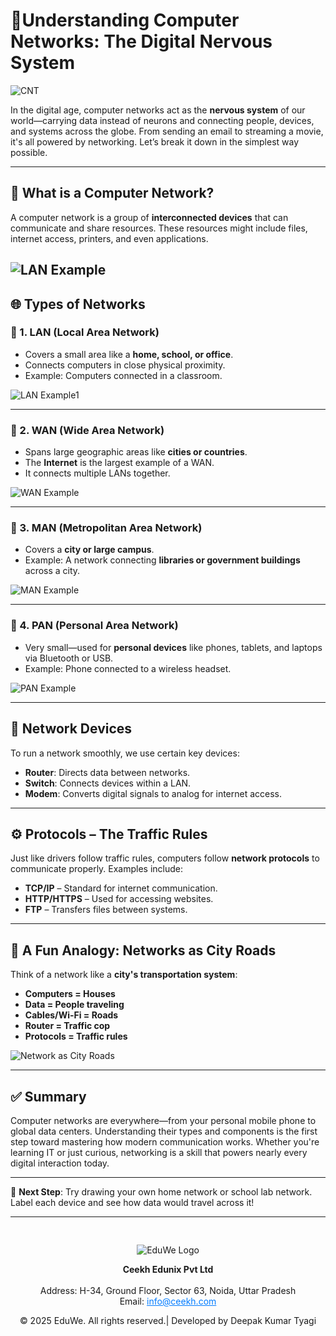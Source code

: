 # 🧠**Understanding Computer Networks: The Digital Nervous System**

![CNT](../media/blog87.png)

In the digital age, computer networks act as the **nervous system** of our world—carrying data instead of neurons and connecting people, devices, and systems across the globe. From sending an email to streaming a movie, it's all powered by networking. Let’s break it down in the simplest way possible.

---

## 📡 What is a Computer Network?

A computer network is a group of **interconnected devices** that can communicate and share resources. These resources might include files, internet access, printers, and even applications.

![LAN Example](../media/blog81.png)
---

## 🌐 Types of Networks

### 🔹 1. LAN (Local Area Network)

- Covers a small area like a **home, school, or office**.
- Connects computers in close physical proximity.
- Example: Computers connected in a classroom.

![LAN Example1](../media/blog82.png)

---
### 🔹 2. WAN (Wide Area Network)

- Spans large geographic areas like **cities or countries**.
- The **Internet** is the largest example of a WAN.
- It connects multiple LANs together.

![WAN Example](../media/blog83.png)

---

### 🔹 3. MAN (Metropolitan Area Network)

- Covers a **city or large campus**.
- Example: A network connecting **libraries or government buildings** across a city.

![MAN Example](../media/blog84.png)

---

### 🔹 4. PAN (Personal Area Network)

- Very small—used for **personal devices** like phones, tablets, and laptops via Bluetooth or USB.
- Example: Phone connected to a wireless headset.

![PAN Example](../media/blog85.png)

---

## 🚦 Network Devices

To run a network smoothly, we use certain key devices:

- **Router**: Directs data between networks.
- **Switch**: Connects devices within a LAN.
- **Modem**: Converts digital signals to analog for internet access.

---

## ⚙️ Protocols – The Traffic Rules

Just like drivers follow traffic rules, computers follow **network protocols** to communicate properly. Examples include:

- **TCP/IP** – Standard for internet communication.
- **HTTP/HTTPS** – Used for accessing websites.
- **FTP** – Transfers files between systems.

---

## 🤹 A Fun Analogy: Networks as City Roads

Think of a network like a **city's transportation system**:

- **Computers = Houses**  
- **Data = People traveling**  
- **Cables/Wi-Fi = Roads**  
- **Router = Traffic cop**  
- **Protocols = Traffic rules**  

![Network as City Roads](../media/blog86.png)

---

## ✅ Summary

Computer networks are everywhere—from your personal mobile phone to global data centers. Understanding their types and components is the first step toward mastering how modern communication works. Whether you're learning IT or just curious, networking is a skill that powers nearly every digital interaction today.

---

🧠 **Next Step**: Try drawing your own home network or school lab network. Label each device and see how data would travel across it!

---
<div style="text-align: center; padding-top: 30px;">
  <img src="/images/logo.png" alt="EduWe Logo" style="max-width: 150px; height: auto;">
  <p>
  <center><strong>Ceekh Edunix Pvt Ltd</strong></center><br>
    Address: H-34, Ground Floor, Sector 63, Noida, Uttar Pradesh<br>
    Email: <a href="mailto:info@ceekh.com" style="color: #007bff;">info@ceekh.com</a>
  </p>
  <p style="font-size: 14px; color: #555;"><center>© 2025 EduWe. All rights reserved.| Developed by Deepak Kumar Tyagi </center></p>
</div>